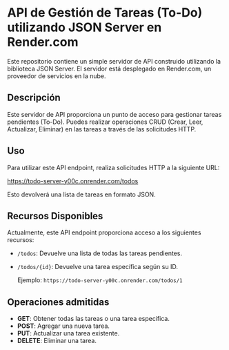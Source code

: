 # API de Gestión de Tareas (To-Do) utilizando JSON Server en Render.com

Este repositorio contiene un simple servidor de API construido utilizando la biblioteca JSON Server. El servidor está desplegado en Render.com, un proveedor de servicios en la nube.

## Descripción

Este servidor de API proporciona un punto de acceso para gestionar tareas pendientes (To-Do). Puedes realizar operaciones CRUD (Crear, Leer, Actualizar, Eliminar) en las tareas a través de las solicitudes HTTP.

## Uso

Para utilizar este API endpoint, realiza solicitudes HTTP a la siguiente URL:

https://todo-server-y00c.onrender.com/todos

Esto devolverá una lista de tareas en formato JSON.

## Recursos Disponibles

Actualmente, este API endpoint proporciona acceso a los siguientes recursos:

- `/todos`: Devuelve una lista de todas las tareas pendientes.
- `/todos/{id}`: Devuelve una tarea específica según su ID.
  
  Ejemplo: `https://todo-server-y00c.onrender.com/todos/1`

## Operaciones admitidas

- **GET**: Obtener todas las tareas o una tarea específica.
- **POST**: Agregar una nueva tarea.
- **PUT**: Actualizar una tarea existente.
- **DELETE**: Eliminar una tarea.
